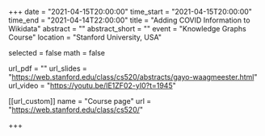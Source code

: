 +++
date = "2021-04-15T20:00:00"
time_start = "2021-04-15T20:00:00"
time_end = "2021-04-14T22:00:00"
title = "Adding COVID Information to Wikidata"
abstract = ""
abstract_short = ""
event = "Knowledge Graphs Course"
location = "Stanford University, USA"

selected = false
math = false

url_pdf = ""
url_slides = "https://web.stanford.edu/class/cs520/abstracts/gayo-waagmeester.html"
url_video = "https://youtu.be/IE1ZF02-yI0?t=1945"

[[url_custom]]
name = "Course page"
url = "https://web.stanford.edu/class/cs520/"

+++